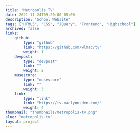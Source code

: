 ```yaml
---
title: "Metropolis TV"
date: 2021-11-24T09:20:00-05:00
description: "School Website"
tags: ["HTML5", "CSS", "JQuery", "Frontend", "Highschool"]
archived: false
links: 
    github: 
        type: "github"
        link: "https://github.com/wlmac/tv"
        weight: 1
    devpost:
        type: "devpost"
        link: ""
        weight: 2
    musescore:
        type: "musescore"
        link: ""
        weight: 3
    link:
        type: "link"
        link: "https://tv.maclyonsden.com/"
        weight: 4
thumbnail: "thumbnails/metropolis-tv.png"
slug: "metropolis-tv"
layout: project
---
```


